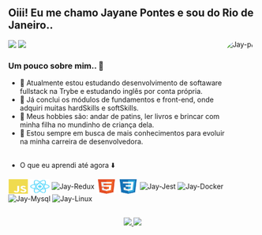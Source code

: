 ## Oiii! Eu me chamo Jayane Pontes e sou do Rio de Janeiro..
 <a href = "mailto:pontesjayane@gmail.com"><img src="https://img.shields.io/badge/-Gmail-%23333?style=for-the-badge&logo=gmail&logoColor=white" target="_blank"></a>
  <a href="www.linkedin.com/in/Jayane-Pontes" target="_blank">
 <img src="https://img.shields.io/badge/-LinkedIn-%230077B5?style=for-the-badge&logo=linkedin&logoColor=white" target="_blank"></a> 
  <img align="right" alt="Jay-pic" height="250" style="border-radius:50px;" src="https://media-exp1.licdn.com/dms/image/C4D22AQHE_RK_7pQEAQ/feedshare-shrink_2048_1536/0/1650850245450?e=2147483647&v=beta&t=FCG305S6_tBl14aCU0iYgg9jTyMHBwDdqUJEnw3NM8c">
###  Um pouco sobre mim.. 👀
* 🌱 Atualmente estou estudando desenvolvimento de softaware fullstack na Trybe e estudando inglês por conta própria.
* 🤩 Já conclui os módulos de fundamentos e front-end, onde adquiri muitas hardSkills e softSkills.
* 🌟 Meus hobbies são: andar de patins, ler livros e brincar com minha filha no mundinho de criança dela.
* 💎 Estou sempre em busca de mais conhecimentos para evoluir na minha carreira de desenvolvedora.
##
- O que eu aprendi até agora ⬇️  
<div style="display: inline_block">
   <img align="center" alt="Jay-Js" height="30" width="40"    src="https://raw.githubusercontent.com/devicons/devicon/master/icons/javascript/javascript-plain.svg">
   <img align="center" alt="Jay-React" height="30" width="40"  src="https://raw.githubusercontent.com/devicons/devicon/master/icons/react/react-original.svg">
   <img align="center" alt="Jay-Redux" height="30" width="40"  src="https://cdn.jsdelivr.net/gh/devicons/devicon/icons/redux/redux-original.svg" />
   <img align="center" alt="Jay-HTML" height="30" width="40"  src="https://raw.githubusercontent.com/devicons/devicon/master/icons/html5/html5-original.svg">
   <img align="center" alt="Jay-CSS" height="30" width="40"  src="https://raw.githubusercontent.com/devicons/devicon/master/icons/css3/css3-original.svg">
  <img align="center" alt="Jay-Jest" height="30" width="40"
 src="https://cdn.jsdelivr.net/gh/devicons/devicon/icons/jest/jest-plain.svg" />
   <img align="center" alt="Jay-Docker" height="30" width="40"  src="https://cdn.jsdelivr.net/gh/devicons/devicon/icons/docker/docker-original.svg" />
   <img align="center" alt="Jay-Mysql" height="30" width="40"  src="https://cdn.jsdelivr.net/gh/devicons/devicon/icons/mysql/mysql-original-wordmark.svg" /> 
   <img align="center" alt="Jay-Linux" height="30" width="40"  src="https://cdn.jsdelivr.net/gh/devicons/devicon/icons/linux/linux-original.svg" />
</div>

   ##
   
<div align="center">
  <a href="https://github.com/JayanePontes">
  <img width="42%" src="https://github-readme-stats.vercel.app/api?username=JayanePontes&show_icons=true&theme=dracula&include_all_commits=true&count_private=true"/>
  <img width="50%" src="https://github-readme-stats.vercel.app/api/top-langs/?username=JayanePontes&layout=compact&langs_count=7&theme=dracula"/>
</div>
